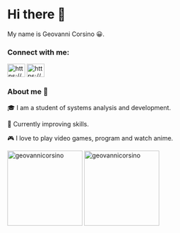 # Hi there 👋

My name is Geovanni Corsino 😀.

### Connect with me:

<a href="https://www.linkedin.com/in/geovanni-corsino-82661518b/" target="blank"><img align="center" src="https://cdn.jsdelivr.net/npm/simple-icons@3.0.1/icons/linkedin.svg" alt="https://www.linkedin.com/in/geovanni-corsino-82661518b/" height="30" width="40" /></a>
<a href="https://www.hackerrank.com/geovannicorsino" target="blank"><img align="center" src="https://raw.githubusercontent.com/rahuldkjain/github-profile-readme-generator/master/src/images/icons/Social/hackerearth.svg" alt="https://www.hackerrank.com/geovannicorsino" height="30" width="40" /></a>

### About me 🚀
🎓 I am a student of systems analysis and development.

🌱 Currently improving skills.

🎮 I love to play video games, program and watch anime.

 <div>
  <img height="170" src="https://github-readme-stats.vercel.app/api?username=geovannicorsino&show_icons=true&theme=radical&locale=en" alt="geovannicorsino" />
  <img height="170" src="https://github-readme-stats.vercel.app/api/top-langs?username=geovannicorsino&show_icons=true&theme=radical&locale=en&layout=compact" alt="geovannicorsino" />
</div>
